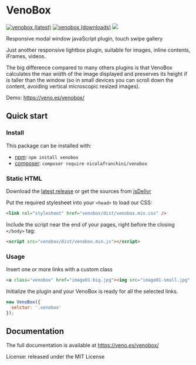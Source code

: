 # VenoBox

[![venobox (latest)](https://img.shields.io/npm/v/venobox/latest.svg)](https://www.npmjs.com/package/venobox)
[![venobox (downloads)](https://img.shields.io/npm/dy/vanilla-lazyload.svg)](https://www.npmjs.com/package/venobox)
[![](https://data.jsdelivr.com/v1/package/npm/venobox/badge)](https://www.jsdelivr.com/package/npm/venobox)

Responsive modal window javaScript plugin, touch swipe gallery

Just another responsive lightbox plugin, suitable for images, inline contents, iFrames, videos.

The big difference compared to many others plugins is that VenoBox calculates the max width of the image displayed and preserves its height if is taller than the window (so in small devices you can scroll down the content, avoiding vertical microscopic resized images).

Demo: https://veno.es/venobox/

## Quick start

### Install

This package can be installed with:
- [npm](https://www.npmjs.com/package/venobox): `npm install venobox`
- [composer](https://packagist.org/packages/nicolafranchini/venobox): `composer require nicolafranchini/venobox`

### Static HTML

Download the [latest release](https://github.com/nicolafranchini/VenoBox/releases)
or get the sources from [jsDelivr](https://cdn.jsdelivr.net/npm/venobox@latest/dist/)

Put the required stylesheet into your `<head>` to load our CSS:

```html
<link rel="stylesheet" href="venobox/dist/venobox.min.css" />
```

Include the script near the end of your pages, right before the closing `</body>` tag:

```html
<script src="venobox/dist/venobox.min.js"></script>
```


### Usage

Insert one or more links with a custom class

```html
<a class="venobox" href="image01-big.jpg"><img src="image01-small.jpg" alt="image alt"/></a>
```

Initialize the plugin and your VenoBox is ready for all the selected links.

```javascript
new VenoBox({
  selctor: '.venobox'
});
```

## Documentation

The full documentation is available at https://veno.es/venobox/

License: released under the MIT License
